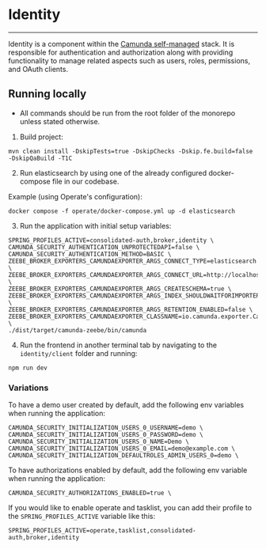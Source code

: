 # Identity

---

Identity is a component within the [Camunda self-managed](https://docs.camunda.io/docs/self-managed/about-self-managed/)
stack. It is responsible for authentication and authorization along with providing functionality to manage related aspects
such as users, roles, permissions, and OAuth clients.

## Running locally

- All commands should be run from the root folder of the monorepo unless stated otherwise.

1. Build project:

```
mvn clean install -DskipTests=true -DskipChecks -Dskip.fe.build=false -DskipQaBuild -T1C
```

2. Run elasticsearch by using one of the already configured docker-compose file in our codebase.

Example (using Operate's configuration):

```
docker compose -f operate/docker-compose.yml up -d elasticsearch
```

3. Run the application with initial setup variables:

```
SPRING_PROFILES_ACTIVE=consolidated-auth,broker,identity \
CAMUNDA_SECURITY_AUTHENTICATION_UNPROTECTEDAPI=false \
CAMUNDA_SECURITY_AUTHENTICATION_METHOD=BASIC \
ZEEBE_BROKER_EXPORTERS_CAMUNDAEXPORTER_ARGS_CONNECT_TYPE=elasticsearch \
ZEEBE_BROKER_EXPORTERS_CAMUNDAEXPORTER_ARGS_CONNECT_URL=http://localhost:9200 \
ZEEBE_BROKER_EXPORTERS_CAMUNDAEXPORTER_ARGS_CREATESCHEMA=true \
ZEEBE_BROKER_EXPORTERS_CAMUNDAEXPORTER_ARGS_INDEX_SHOULDWAITFORIMPORTERS=false \
ZEEBE_BROKER_EXPORTERS_CAMUNDAEXPORTER_ARGS_RETENTION_ENABLED=false \
ZEEBE_BROKER_EXPORTERS_CAMUNDAEXPORTER_CLASSNAME=io.camunda.exporter.CamundaExporter \
./dist/target/camunda-zeebe/bin/camunda
```

4. Run the frontend in another terminal tab by navigating to the `identity/client` folder and running:

```shell
npm run dev
```

### Variations

To have a demo user created by default, add the following env variables when running the application:

```
CAMUNDA_SECURITY_INITIALIZATION_USERS_0_USERNAME=demo \
CAMUNDA_SECURITY_INITIALIZATION_USERS_0_PASSWORD=demo \
CAMUNDA_SECURITY_INITIALIZATION_USERS_0_NAME=Demo \
CAMUNDA_SECURITY_INITIALIZATION_USERS_0_EMAIL=demo@example.com \
CAMUNDA_SECURITY_INITIALIZATION_DEFAULTROLES_ADMIN_USERS_0=demo \
```

To have authorizations enabled by default, add the following env variable when running the application:

```
CAMUNDA_SECURITY_AUTHORIZATIONS_ENABLED=true \
```

If you would like to enable operate and tasklist, you can add their profile to the `SPRING_PROFILES_ACTIVE` variable like this:

```
SPRING_PROFILES_ACTIVE=operate,tasklist,consolidated-auth,broker,identity
```

